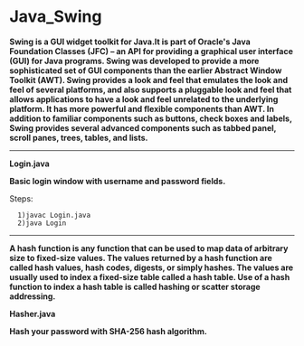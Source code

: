 # Java_Swing

**Swing is a GUI widget toolkit for Java.It is part of Oracle's Java Foundation Classes (JFC) – an API for providing a graphical user interface (GUI) for Java programs.
Swing was developed to provide a more sophisticated set of GUI components than the earlier Abstract Window Toolkit (AWT). Swing provides a look and feel that emulates the look and feel of several platforms, and also supports a pluggable look and feel that allows applications to have a look and feel unrelated to the underlying platform. It has more powerful and flexible components than AWT. In addition to familiar components such as buttons, check boxes and labels, Swing provides several advanced components such as tabbed panel, scroll panes, trees, tables, and lists.** 

________________________________________________________________________________________________________________________________________________________________
  
 **Login.java**
  
 **Basic login window with username and password fields.**
  
 Steps:
      
      1)javac Login.java
      2)java Login

_________________________________________________________________________________________________________________________________________________________________

**A hash function is any function that can be used to map data of arbitrary size to fixed-size values. The values returned by a hash function are called hash values, hash codes, digests, or simply hashes. The values are usually used to index a fixed-size table called a hash table. Use of a hash function to index a hash table is called hashing or scatter storage addressing.**

**Hasher.java**

**Hash your password with SHA-256 hash algorithm.**





